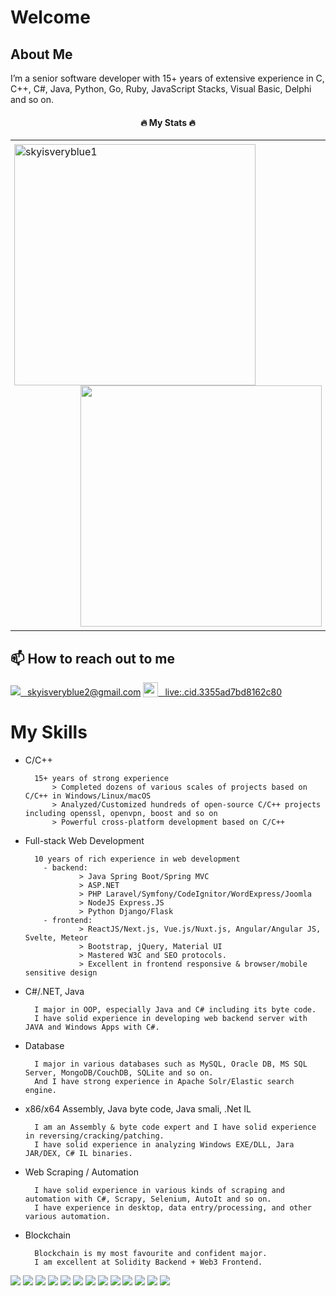 # Welcome

## About Me
  I’m a senior software developer with 15+ years of extensive experience in C, C++, C#, Java, Python, Go, Ruby, JavaScript Stacks, Visual Basic, Delphi and so on.

  <h4 align="center">🔥 My Stats 🔥</h4>
  <table align=center>
    <tr>
      <td style="padding: 6px">
        <a href="https://github.com/skyisveryblue1/github-readme-streak-stats" title="Go to Source">
          <img align="left" width=386 src="https://github-readme-streak-stats.herokuapp.com/?user=skyisveryblue1&theme=react&border=61dafb&hide_border=true" alt="skyisveryblue1" />
        </a>
        <a href="https://github.com/skyisveryblue1/github-readme-stats" title="Go to Source">
          <img align="right" width=386 src="https://github-readme-stats.vercel.app/api?username=skyisveryblue1&show_icons=true&theme=react&border_color=61dafb&hide_border=true" />
        </a>
      </td>
  <!--   <div align=center>
      <a href="https://github.com/skyisveryblue1/github-readme-stats" title="Go to Source">
        <img height="180rem" src="https://github-readme-stats.vercel.app/api/top-langs/?username=skyisveryblue1&layout=compact&theme=react" alt="Top languages" />
      </a>
    </div> -->
  </tr>
  </table>

## 📫 How to reach out to me
[<img src="https://img.shields.io/badge/-Gmail-D14836?style=flat-square&logo=Gmail&logoColor=white" />&ensp; skyisveryblue2@gmail.com](https://mailto:skyisveryblue2@gmail.com)
[<img src="https://img.icons8.com/color/1x/skype--v4.png" style="height: 24px;vertical-align: bottom;" valign="bottom"/>&ensp; live:.cid.3355ad7bd8162c80](https://join.skype.com/invite/vhJg1GxTnEQn)

# My Skills

* C/C++

        15+ years of strong experience
            > Completed dozens of various scales of projects based on C/C++ in Windows/Linux/macOS
            > Analyzed/Customized hundreds of open-source C/C++ projects including openssl, openvpn, boost and so on
            > Powerful cross-platform development based on C/C++
          
* Full-stack Web Development

        10 years of rich experience in web development
          - backend:
                  > Java Spring Boot/Spring MVC
                  > ASP.NET
                  > PHP Laravel/Symfony/CodeIgnitor/WordExpress/Joomla 
                  > NodeJS Express.JS
                  > Python Django/Flask
          - frontend:
                  > ReactJS/Next.js, Vue.js/Nuxt.js, Angular/Angular JS, Svelte, Meteor
                  > Bootstrap, jQuery, Material UI
                  > Mastered W3C and SEO protocols.
                  > Excellent in frontend responsive & browser/mobile sensitive design

* C#/.NET, Java

        I major in OOP, especially Java and C# including its byte code.
        I have solid experience in developing web backend server with JAVA and Windows Apps with C#.

* Database

        I major in various databases such as MySQL, Oracle DB, MS SQL Server, MongoDB/CouchDB, SQLite and so on.
        And I have strong experience in Apache Solr/Elastic search engine.

* x86/x64 Assembly, Java byte code, Java smali, .Net IL

        I am an Assembly & byte code expert and I have solid experience in reversing/cracking/patching.
        I have solid experience in analyzing Windows EXE/DLL, Jara JAR/DEX, C# IL binaries.

* Web Scraping / Automation

        I have solid experience in various kinds of scraping and automation with C#, Scrapy, Selenium, AutoIt and so on.
        I have experience in desktop, data entry/processing, and other various automation.
  
* Blockchain

        Blockchain is my most favourite and confident major.
        I am excellent at Solidity Backend + Web3 Frontend.

[<img src="https://img.shields.io/badge/C-ED8B00?style=for-the-badge&logo=C&logoColor=white" />](#)
[<img src="https://img.shields.io/badge/C++-239120?style=for-the-badge&logo=cplusplus&logoColor=white" />](#)
[<img src="https://img.shields.io/badge/Java-ED8B00?style=for-the-badge&logo=java&logoColor=white" />](#)
[<img src="https://img.shields.io/badge/C%23-239120?style=for-the-badge&logo=c-sharp&logoColor=white" />](#)
[<img src="https://img.shields.io/badge/.NET-512BD4?style=for-the-badge&logo=dotnet&logoColor=white" />](#)
[<img src="https://img.shields.io/badge/JavaScript-323330?style=for-the-badge&logo=javascript&logoColor=F7DF1E" />](#)
[<img src="https://img.shields.io/badge/Node.js-339933?style=for-the-badge&logo=nodedotjs&logoColor=white" />](#)
[<img src="https://img.shields.io/badge/Spring_Boot-F2F4F9?style=for-the-badge&logo=spring-boot" />](#)
[<img src="https://img.shields.io/badge/React-20232A?style=for-the-badge&logo=react&logoColor=61DAFB" />](#)
[<img src="https://img.shields.io/badge/firebase-ffca28?style=for-the-badge&logo=firebase&logoColor=black" />](#)
[<img src="https://img.shields.io/badge/Solidity-e6e6e6?style=for-the-badge&logo=solidity&logoColor=black" />](#)
[<img src="https://img.shields.io/badge/Amazon_AWS-FF9900?style=for-the-badge&logo=amazonaws&logoColor=white" />](#)
[<img src="https://img.shields.io/badge/Heroku-430098?style=for-the-badge&logo=heroku&logoColor=white" />](#)


